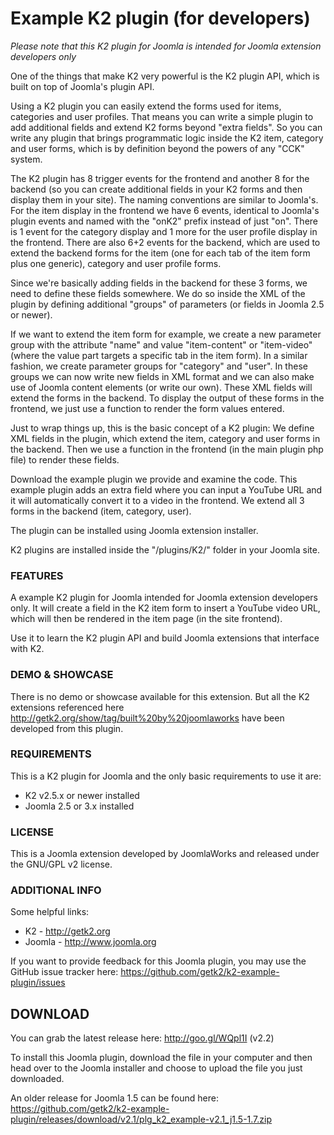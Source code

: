 Example K2 plugin (for developers)
=========

*Please note that this K2 plugin for Joomla is intended for Joomla extension developers only*

One of the things that make K2 very powerful is the K2 plugin API, which is built on top of Joomla's plugin API.

Using a K2 plugin you can easily extend the forms used for items, categories and user profiles. That means you can write a simple plugin to add additional fields and extend K2 forms beyond "extra fields". So you can write any plugin that brings programmatic logic inside the K2 item, category and user forms, which is by definition beyond the powers of any "CCK" system.

The K2 plugin has 8 trigger events for the frontend and another 8 for the backend (so you can create additional fields in your K2 forms and then display them in your site). The naming conventions are similar to Joomla's. For the item display in the frontend we have 6 events, identical to Joomla's plugin events and named with the "onK2" prefix instead of just "on". There is 1 event for the category display and 1 more for the user profile display in the frontend. There are also 6+2 events for the backend, which are used to extend the backend forms for the item (one for each tab of the item form plus one generic), category and user profile forms.

Since we're basically adding fields in the backend for these 3 forms, we need to define these fields somewhere. We do so inside the XML of the plugin by defining additional "groups" of parameters (or fields in Joomla 2.5 or newer).

If we want to extend the item form for example, we create a new parameter <params> group with the attribute "name" and value "item-content" or "item-video" (where the value part targets a specific tab in the item form). In a similar fashion, we create parameter groups for "category" and "user". In these groups we can now write new fields in XML format and we can also make use of Joomla content elements (or write our own). These XML fields will extend the forms in the backend. To display the output of these forms in the frontend, we just use a function to render the form values entered.

Just to wrap things up, this is the basic concept of a K2 plugin: We define XML fields in the plugin, which extend the item, category and user forms in the backend. Then we use a function in the frontend (in the main plugin php file) to render these fields.

Download the example plugin we provide and examine the code. This example plugin adds an extra field where you can input a YouTube URL and it will automatically convert it to a video in the frontend. We extend all 3 forms in the backend (item, category, user).

The plugin can be installed using Joomla extension installer.

K2 plugins are installed inside the "/plugins/K2/" folder in your Joomla site.


### FEATURES
A example K2 plugin for Joomla intended for Joomla extension developers only. It will create a field in the K2 item form to insert a YouTube video URL, which will then be rendered in the item page (in the site frontend).

Use it to learn the K2 plugin API and build Joomla extensions that interface with K2.


### DEMO & SHOWCASE
There is no demo or showcase available for this extension. But all the K2 extensions referenced here http://getk2.org/show/tag/built%20by%20joomlaworks have been developed from this plugin.


### REQUIREMENTS
This is a K2 plugin for Joomla and the only basic requirements to use it are:

- K2 v2.5.x or newer installed
- Joomla 2.5 or 3.x installed


### LICENSE
This is a Joomla extension developed by JoomlaWorks and released under the GNU/GPL v2 license.


### ADDITIONAL INFO
Some helpful links:

- K2 - http://getk2.org
- Joomla - http://www.joomla.org

If you want to provide feedback for this Joomla plugin, you may use the GitHub issue tracker here: https://github.com/getk2/k2-example-plugin/issues


## DOWNLOAD
You can grab the latest release here: http://goo.gl/WQpl1I (v2.2)

To install this Joomla plugin, download the file in your computer and then head over to the Joomla installer and choose to upload the file you just downloaded.

An older release for Joomla 1.5 can be found here: https://github.com/getk2/k2-example-plugin/releases/download/v2.1/plg_k2_example-v2.1_j1.5-1.7.zip
